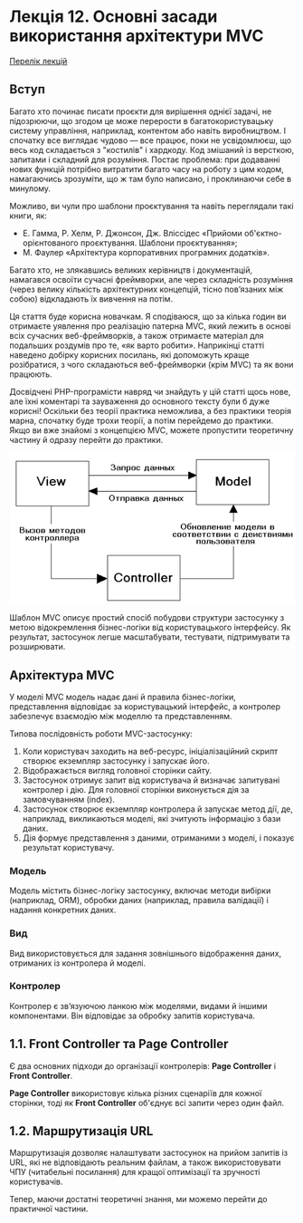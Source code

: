 # Лекція 12. Основні засади використання архітектури MVC

[Перелік лекцій](../README.md)

## Вступ

Багато хто починає писати проєкти для вирішення однієї задачі, не підозрюючи, що згодом це може перерости в багатокористувацьку систему управління, наприклад, контентом або навіть виробництвом. І спочатку все виглядає чудово — все працює, поки не усвідомлюєш, що весь код складається з "костилів" і хардкоду. Код змішаний із версткою, запитами і складний для розуміння. Постає проблема: при додаванні нових функцій потрібно витратити багато часу на роботу з цим кодом, намагаючись зрозуміти, що ж там було написано, і проклинаючи себе в минулому.

Можливо, ви чули про шаблони проєктування та навіть переглядали такі книги, як:
- Е. Гамма, Р. Хелм, Р. Джонсон, Дж. Вліссідес «Прийоми об'єктно-орієнтованого проєктування. Шаблони проєктування»;
- М. Фаулер «Архітектура корпоративних програмних додатків».

Багато хто, не злякавшись великих керівництв і документацій, намагався освоїти сучасні фреймворки, але через складність розуміння (через велику кількість архітектурних концепцій, тісно пов’язаних між собою) відкладають їх вивчення на потім.

Ця стаття буде корисна новачкам. Я сподіваюся, що за кілька годин ви отримаєте уявлення про реалізацію патерна MVC, який лежить в основі всіх сучасних веб-фреймворків, а також отримаєте матеріал для подальших роздумів про те, «як варто робити». Наприкінці статті наведено добірку корисних посилань, які допоможуть краще розібратися, з чого складаються веб-фреймворки (крім MVC) та як вони працюють.

Досвідчені PHP-програмісти навряд чи знайдуть у цій статті щось нове, але їхні коментарі та зауваження до основного тексту були б дуже корисні! Оскільки без теорії практика неможлива, а без практики теорія марна, спочатку буде трохи теорії, а потім перейдемо до практики. Якщо ви вже знайомі з концепцією MVC, можете пропустити теоретичну частину й одразу перейти до практики.

![MVC](img/010.png)

Шаблон MVC описує простий спосіб побудови структури застосунку з метою відокремлення бізнес-логіки від користувацького інтерфейсу. Як результат, застосунок легше масштабувати, тестувати, підтримувати та розширювати.

## Архітектура MVC
У моделі MVC модель надає дані й правила бізнес-логіки, представлення відповідає за користувацький інтерфейс, а контролер забезпечує взаємодію між моделлю та представленням.

Типова послідовність роботи MVC-застосунку:
1. Коли користувач заходить на веб-ресурс, ініціалізаційний скрипт створює екземпляр застосунку і запускає його.
2. Відображається вигляд головної сторінки сайту.
3. Застосунок отримує запит від користувача й визначає запитувані контролер і дію. Для головної сторінки виконується дія за замовчуванням (index).
4. Застосунок створює екземпляр контролера й запускає метод дії, де, наприклад, викликаються моделі, які зчитують інформацію з бази даних.
5. Дія формує представлення з даними, отриманими з моделі, і показує результат користувачу.

### Модель
Модель містить бізнес-логіку застосунку, включає методи вибірки (наприклад, ORM), обробки даних (наприклад, правила валідації) і надання конкретних даних.

### Вид
Вид використовується для задання зовнішнього відображення даних, отриманих із контролера й моделі.

### Контролер
Контролер є зв’язуючою ланкою між моделями, видами й іншими компонентами. Він відповідає за обробку запитів користувача.

## 1.1. Front Controller та Page Controller
Є два основних підходи до організації контролерів: **Page Controller** і **Front Controller**.

**Page Controller** використовує кілька різних сценаріїв для кожної сторінки, тоді як **Front Controller** об'єднує всі запити через один файл.

## 1.2. Маршрутизація URL
Маршрутизація дозволяє налаштувати застосунок на прийом запитів із URL, які не відповідають реальним файлам, а також використовувати ЧПУ (читабельні посилання) для кращої оптимізації та зручності користувачів.

Тепер, маючи достатні теоретичні знання, ми можемо перейти до практичної частини.